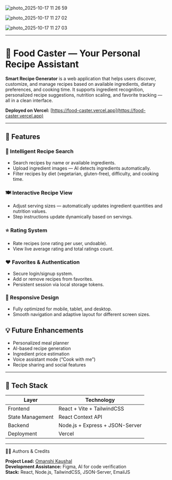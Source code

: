 ![photo_2025-10-17 11 26 59](https://github.com/user-attachments/assets/01045839-67f3-4950-8057-d377e50d3708)

![photo_2025-10-17 11 27 02](https://github.com/user-attachments/assets/b62696fd-882b-4aa7-bc58-c1f9b79b27e8)

![photo_2025-10-17 11 27 03](https://github.com/user-attachments/assets/2c630f3e-002a-4ea3-a45f-011a85caa79b)

---

# 🍳 Food Caster — Your Personal Recipe Assistant

**Smart Recipe Generator** is a web application that helps users discover, customize, and manage recipes based on available ingredients, dietary preferences, and cooking time. It supports ingredient recognition, personalized recipe suggestions, nutrition scaling, and favorite tracking — all in a clean interface.  

**Deployed on Vercel:** [https://food-caster.vercel.app](https://food-caster.vercel.app)

---

## 🚀 Features

### 🧠 Intelligent Recipe Search
- Search recipes by name or available ingredients.
- Upload ingredient images — AI detects ingredients automatically.
- Filter recipes by diet (vegetarian, gluten-free), difficulty, and cooking time.

### 🍽️ Interactive Recipe View
- Adjust serving sizes — automatically updates ingredient quantities and nutrition values.
- Step instructions update dynamically based on servings.

### ⭐ Rating System
- Rate recipes (one rating per user, undoable).
- View live average rating and total ratings count.

### ❤️ Favorites & Authentication
- Secure login/signup system.
- Add or remove recipes from favorites.
- Persistent session via local storage tokens.

### 📱 Responsive Design
- Fully optimized for mobile, tablet, and desktop.
- Smooth navigation and adaptive layout for different screen sizes.

## 💡 Future Enhancements
- Personalized meal planner  
- AI-based recipe generation  
- Ingredient price estimation  
- Voice assistant mode (“Cook with me”)  
- Recipe sharing and social features

---

## 🧰 Tech Stack

| Layer | Technology |
|-------|------------|
| Frontend | React + Vite + TailwindCSS |
| State Management | React Context API |
| Backend | Node.js + Express + JSON-Server |
| Deployment | Vercel |

---

🧑‍🏫 Authors & Credits

**Project Lead:** [Omanshi Kaushal](mailto:omanshikaushal2022@vitbhopal.ac.in)  
**Development Assistance:** Figma, AI for code verification  
**Stack:** React, Node.js, TailwindCSS, JSON-Server, EmailJS    


